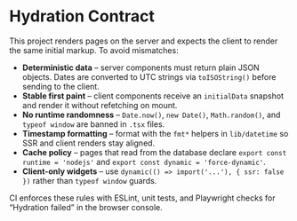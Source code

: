 # Hydration Contract

This project renders pages on the server and expects the client to render the same initial markup. To avoid mismatches:

- **Deterministic data** – server components must return plain JSON objects. Dates are converted to UTC strings via `toISOString()` before sending to the client.
- **Stable first paint** – client components receive an `initialData` snapshot and render it without refetching on mount.
- **No runtime randomness** – `Date.now()`, `new Date()`, `Math.random()`, and `typeof window` are banned in `.tsx` files.
- **Timestamp formatting** – format with the `fmt*` helpers in `lib/datetime` so SSR and client renders stay aligned.
- **Cache policy** – pages that read from the database declare `export const runtime = 'nodejs'` and `export const dynamic = 'force-dynamic'`.
- **Client-only widgets** – use `dynamic(() => import('...'), { ssr: false })` rather than `typeof window` guards.

CI enforces these rules with ESLint, unit tests, and Playwright checks for “Hydration failed” in the browser console.
